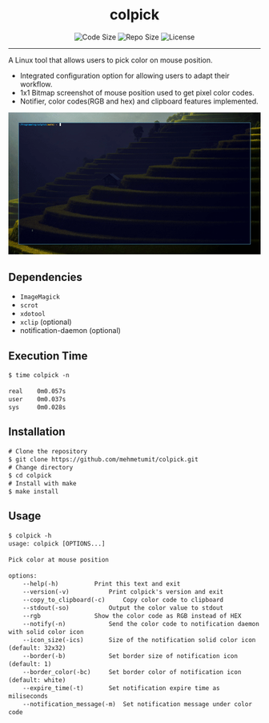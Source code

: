 <h1 align="center">colpick</h1>
<p align="center">
	<img src="https://img.shields.io/github/languages/code-size/mehmetumit/colpick" alt="Code Size"/>
	<img src="https://img.shields.io/github/repo-size/mehmetumit/colpick" alt="Repo Size"/>
	<img src="https://img.shields.io/github/license/mehmetumit/colpick" alt="License"/>
</p>

---

A Linux tool that allows users to pick color on mouse position.
* Integrated configuration option for allowing users to adapt their workflow.
* 1x1 Bitmap screenshot of mouse position used to get pixel color codes.
* Notifier, color codes(RGB and hex) and clipboard features implemented.

![demonstration](https://raw.githubusercontent.com/mehmetumit/colpick/main/demo/demo.gif)
## Dependencies
* `ImageMagick`
* `scrot`
* `xdotool`
* `xclip` (optional)
* notification-daemon (optional)

## Execution Time
```
$ time colpick -n

real	0m0.057s
user	0m0.037s
sys     0m0.028s
```

## Installation
```
# Clone the repository
$ git clone https://github.com/mehmetumit/colpick.git
# Change directory
$ cd colpick
# Install with make
$ make install
```

## Usage
```
$ colpick -h
usage: colpick [OPTIONS...]

Pick color at mouse position

options:
	--help(-h)			Print this text and exit
	--version(-v)			Print colpick's version and exit
	--copy_to_clipboard(-c) 	Copy color code to clipboard
	--stdout(-so)			Output the color value to stdout
	--rgb				Show the color code as RGB instead of HEX
	--notify(-n)			Send the color code to notification daemon with solid color icon
	--icon_size(-ics)		Size of the notification solid color icon (default: 32x32)
	--border(-b)			Set border size of notification icon (default: 1)
	--border_color(-bc)		Set border color of notification icon (default: white)
	--expire_time(-t)		Set notification expire time as miliseconds
	--notification_message(-m)	Set notification message under color code

```
